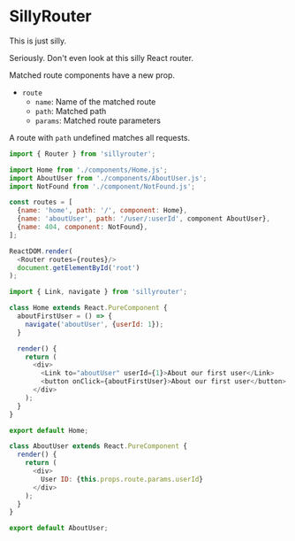 # SillyRouter

This is just silly.

Seriously. Don't even look at this silly React router.

Matched route components have a new prop.
- `route`
  - `name`: Name of the matched route
  - `path`: Matched path
  - `params`: Matched route parameters

A route with `path` undefined matches all requests.

```js
import { Router } from 'sillyrouter';

import Home from './components/Home.js';
import AboutUser from './components/AboutUser.js';
import NotFound from './component/NotFound.js';

const routes = [
  {name: 'home', path: '/', component: Home},
  {name: 'aboutUser', path: '/user/:userId', component AboutUser},
  {name: 404, component: NotFound},
];

ReactDOM.render(
  <Router routes={routes}/>
  document.getElementById('root')
);
```

```js
import { Link, navigate } from 'sillyrouter';

class Home extends React.PureComponent {
  aboutFirstUser = () => {
    navigate('aboutUser', {userId: 1});
  }

  render() {
    return (
      <div>
        <Link to="aboutUser" userId={1}>About our first user</Link>
        <button onClick={aboutFirstUser}>About our first user</button>
      </div>
    );
  }
}

export default Home;
```

```js
class AboutUser extends React.PureComponent {
  render() {
    return (
      <div>
        User ID: {this.props.route.params.userId}
      </div>
    );
  }
}

export default AboutUser;
```
